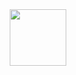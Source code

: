 
<div id="header" align="center">
  <img src="https://i.giphy.com/media/v1.Y2lkPTc5MGI3NjExdmNyNHM5c3hhbGJ6bDZvMTdkejBmbTJhbXVoa2d2ZWJsbGpkdzVrZyZlcD12MV9pbnRlcm5hbF9naWZfYnlfaWQmY3Q9Zw/2tTiCSfEEP5QS5TjGr/giphy.gif" width="100"/>
</div>